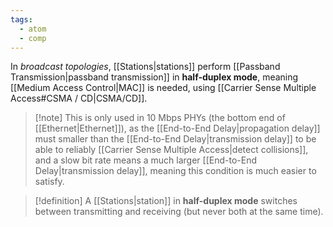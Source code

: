 ```yaml
---
tags:
  - atom
  - comp
---
```

In *broadcast topologies*, [[Stations|stations]] perform [[Passband Transmission|passband transmission]] in **half-duplex mode**, meaning [[Medium Access Control|MAC]] is needed, using [[Carrier Sense Multiple Access#CSMA / CD|CSMA/CD]].

> [!note] This is only used in $10 \text{ Mbps}$ PHYs (the bottom end of [[Ethernet|Ethernet]]), as the [[End-to-End Delay|propagation delay]] must smaller than the [[End-to-End Delay|transmission delay]] to be able to reliably [[Carrier Sense Multiple Access|detect collisions]], and a slow bit rate means a much larger [[End-to-End Delay|transmission delay]], meaning this condition is much easier to satisfy. 

> [!definition] A [[Stations|station]] in **half-duplex mode** switches between transmitting and receiving (but never both at the same time).
